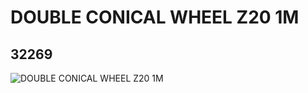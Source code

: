# DOUBLE CONICAL WHEEL Z20 1M
## 32269
![DOUBLE CONICAL WHEEL Z20 1M](https://lc-www-live-s.legocdn.com/media/bricks/5/2/4141455.jpg)